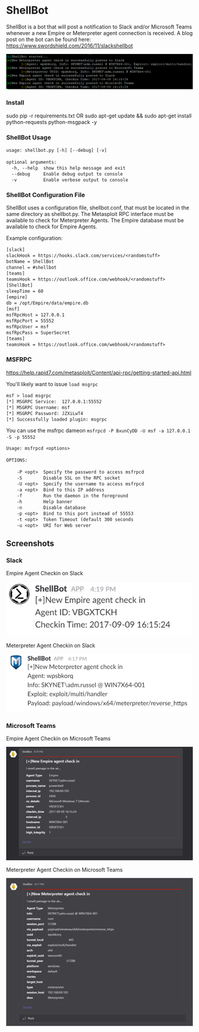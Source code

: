# ShellBot
ShellBot is a bot that will post a notification to Slack and/or Microsoft Teams whenever a new Empire or Meterpreter agent connection is received.
A blog post on the bot can be found here: https://www.swordshield.com/2016/11/slackshellbot

![alt text](images/ShellBot.PNG "ShellBot Output")

### Install
sudo pip -r requirements.txt
OR
sudo apt-get update && sudo apt-get install python-requests python-msgpack -y

### ShellBot Usage
```
usage: shellbot.py [-h] [--debug] [-v]

optional arguments:
  -h, --help  show this help message and exit
  --debug     Enable debug output to console
  -v          Enable verbose output to console
```

### ShellBot Configuration File
ShellBot uses a configuration file, shellbot.conf, that must be located in the same directory as shellbot.py.
The Metasploit RPC interface must be available to check for Meterpreter Agents.
The Empire database must be available to check for Empire Agents.

Example configuration:
```
[slack]
slackHook = https://hooks.slack.com/services/<randomstuff>
botName = ShellBot
channel = #shellbot
[teams]
teamsHook = https://outlook.office.com/webhook/<randomstuff>
[ShellBot]
sleepTime = 60
[empire]
db = /opt/Empire/data/empire.db
[msf]
msfRpcHost = 127.0.0.1
msfRpcPort = 55552
msfRpcUser = msf
msfRpcPass = SuperSecret
[teams]
teamsHook = https://outlook.office.com/webhook/<randomstuff>
```

### MSFRPC
https://help.rapid7.com/metasploit/Content/api-rpc/getting-started-api.html

You'll likely want to issue `load msgrpc`
```
msf > load msgrpc
[*] MSGRPC Service:  127.0.0.1:55552
[*] MSGRPC Username: msf
[*] MSGRPC Password: JZXiLwT4
[*] Successfully loaded plugin: msgrpc
```

You can use the msfrpc dameon `msfrpcd -P BxunCyDD -U msf -a 127.0.0.1 -S -p 55552`
```
Usage: msfrpcd <options>

OPTIONS:

    -P <opt>  Specify the password to access msfrpcd
    -S        Disable SSL on the RPC socket
    -U <opt>  Specify the username to access msfrpcd
    -a <opt>  Bind to this IP address
    -f        Run the daemon in the foreground
    -h        Help banner
    -n        Disable database
    -p <opt>  Bind to this port instead of 55553
    -t <opt>  Token Timeout (default 300 seconds
    -u <opt>  URI for Web server
```

## Screenshots
### Slack
Empire Agent Checkin on Slack

![alt text](images/Slack_Empire.PNG "Slack - Empire Agent Checkin")

Meterpreter Agent Checkin on Slack

![alt text](images/Slack_Meterpreter.PNG "Slack - Empire Agent Checkin")

### Microsoft Teams
Empire Agent Checkin on Microsoft Teams

![alt text](images/Teams_Empire.PNG "Teams - Empire Agent Checkin")

Meterpreter Agent Checkin on Microsoft Teams

![alt text](images/Teams_Meterpreter.PNG "Teams - Empire Agent Checkin")